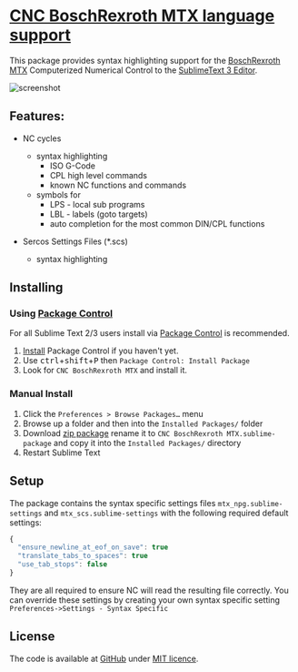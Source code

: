 # [CNC BoschRexroth MTX language support][home]

This package provides syntax highlighting support for the
[BoschRexroth MTX][4] Computerized Numerical Control to the [SublimeText 3 Editor][1].

![screenshot](https://raw.github.com/deathaxe/sublime-mtx/master/screenshot.png)

## Features:

* NC cycles
  * syntax highlighting
    * ISO G-Code
    * CPL high level commands
    * known NC functions and commands
  * symbols for
    * LPS - local sub programs
    * LBL - labels (goto targets)
    * auto completion for the most common DIN/CPL functions

* Sercos Settings Files (*.scs)
  * syntax highlighting

## Installing


### Using [Package Control][2]

For all Sublime Text 2/3 users install via [Package Control][2] is recommended.

1. [Install][3] Package Control if you haven't yet.
2. Use <kbd>ctrl</kbd>+<kbd>shift</kbd>+<kbd>P</kbd> then `Package Control: Install Package`
3. Look for `CNC BoschRexroth MTX` and install it.


### Manual Install

1. Click the `Preferences > Browse Packages…` menu
2. Browse up a folder and then into the `Installed Packages/` folder
3. Download [zip package][zip] rename it to `CNC BoschRexroth MTX.sublime-package` and copy it into the `Installed Packages/` directory
4. Restart Sublime Text


## Setup

The package contains the syntax specific settings files ``mtx_npg.sublime-settings`` and ``mtx_scs.sublime-settings`` with the following required default settings:

```javascript
{
  "ensure_newline_at_eof_on_save": true
  "translate_tabs_to_spaces": true
  "use_tab_stops": false
}
```

They are all required to ensure NC will read the resulting file correctly.
You can override these settings by creating your own syntax specific setting ``Preferences->Settings - Syntax Specific``

## License
The code is available at [GitHub][home] under [MIT licence][lic].

[home]: <https://github.com/deathaxe/sublime-mtx>
[lic]:  <https://github.com/deathaxe/sublime-mtx/blob/master/LICENSE>
[zip]:  <https://github.com/deathaxe/sublime-mtx/archive/master.zip>
[1]:    <http://www.sublimetext.com>
[2]:    <https://packagecontrol.io>
[3]:    <https://packagecontrol.io/installation>
[4]:    <https://www.boschrexroth.com/en/xc/products/product-groups/electric-drives-and-controls/cnc/indramotion-mtx/indramotion-mtx>
